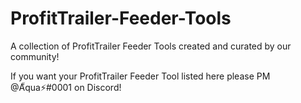 # ProfitTrailer-Feeder-Tools

A collection of ProfitTrailer Feeder Tools created and curated by our community!

If you want your ProfitTrailer Feeder Tool listed here please PM @A็qua⚡#0001 on Discord!
